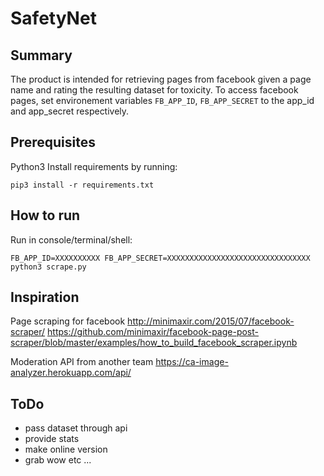 # SafetyNet

## Summary
The product is intended for retrieving pages from facebook given a page
name and rating the resulting dataset for toxicity. To access facebook
pages, set environement variables `FB_APP_ID`, `FB_APP_SECRET` to the
app_id and app_secret respectively.

## Prerequisites
Python3
Install requirements by running:
```
pip3 install -r requirements.txt
```

## How to run
Run in console/terminal/shell:
```
FB_APP_ID=XXXXXXXXXX FB_APP_SECRET=XXXXXXXXXXXXXXXXXXXXXXXXXXXXXXXX python3 scrape.py
```

## Inspiration

Page scraping for facebook
http://minimaxir.com/2015/07/facebook-scraper/
https://github.com/minimaxir/facebook-page-post-scraper/blob/master/examples/how_to_build_facebook_scraper.ipynb

Moderation API from another team
https://ca-image-analyzer.herokuapp.com/api/

## ToDo

- pass dataset through api
- provide stats
- make online version
- grab wow etc ...
